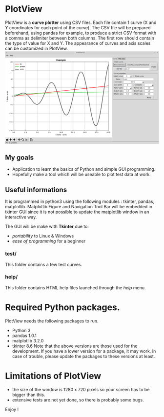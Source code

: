 # PlotView
PlotView is a **curve plotter** using CSV files. Each file contain 1 curve (X and Y coordinates for each point of the curve). The CSV file will be prepared beforehand, using pandas for example, to produce a strict CSV format with a comma as delimiter between both columns. The first row should contain the type of value for X and Y.
The appearance of curves and axis scales can be customized in PlotView.
![PlotView_example](./image/PlotView_example.png)

## My goals
* Application to learn the basics of Python and simple GUI programming.
* Hopefully make a tool which will be useable to plot test data at work.

## Useful informations
It is programmed in python3 using the following modules : tkinter, pandas, matplotlib. Matplotlib Figure and Navigation Tool Bar will be embedded in tkinter GUI since it is not possible to update the matplotlib window in an interactive way.

The GUI will be make with **Tkinter** due to:
* *portability* to Linux & Windows
* *ease of programming* for a beginner

### test/
This folder contains a few test curves.

### help/
This folder contains HTML help files launched through the *help* menu.

# Required Python packages.
PlotView needs the following packages to run.
* Python 3
* pandas 1.0.1
* matplotlib 3.2.0
* tkinter 8.6
Note that the above versions are those used for the development. If you have a lower version for a package, it may work. In case of trouble, please update the packages to these versions at least.

# Limitations of PlotView
* the size of the window is 1280 x 720 pixels so your screen has to be bigger than this.
* extensive tests are not yet done, so there is probably some bugs.

Enjoy !
